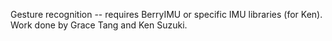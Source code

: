Gesture recognition -- requires BerryIMU or specific IMU libraries (for Ken).
Work done by Grace Tang and Ken Suzuki.
